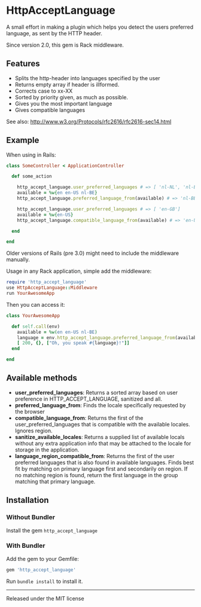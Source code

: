 # HttpAcceptLanguage

A small effort in making a plugin which helps you detect the users preferred language, as sent by the HTTP header.

Since version 2.0, this gem is Rack middleware.

## Features

* Splits the http-header into languages specified by the user
* Returns empty array if header is illformed.
* Corrects case to xx-XX
* Sorted by priority given, as much as possible.
* Gives you the most important language
* Gives compatible languages

See also: http://www.w3.org/Protocols/rfc2616/rfc2616-sec14.html

## Example

When using in Rails:

``` ruby
class SomeController < ApplicationController

  def some_action

    http_accept_language.user_preferred_languages # => [ 'nl-NL', 'nl-BE', 'nl', 'en-US', 'en' ]
    available = %w{en en-US nl-BE}
    http_accept_language.preferred_language_from(available) # => 'nl-BE'

    http_accept_language.user_preferred_languages # => [ 'en-GB']
    available = %w{en-US}
    http_accept_language.compatible_language_from(available) # => 'en-US'

  end

end
```

Older versions of Rails (pre 3.0) might need to include the middleware manually.

Usage in any Rack application, simple add the middleware:

``` ruby
require 'http_accept_language'
use HttpAcceptLanguage::Middleware
run YourAwesomeApp
```

Then you can access it:

``` ruby
class YourAwesomeApp

  def self.call(env)
    available = %w(en en-US nl-BE)
    language = env.http_accept_language.preferred_language_from(available)
    [ 200, {}, ["Oh, you speak #{language}!"]]
  end

end
```

## Available methods

* **user_preferred_languages**:
  Returns a sorted array based on user preference in HTTP_ACCEPT_LANGUAGE, sanitized and all.
* **preferred_language_from**:
  Finds the locale specifically requested by the browser
* **compatible_language_from**:
  Returns the first of the user_preferred_languages that is compatible with the available locales.
  Ignores region.
* **sanitize_available_locales**:
  Returns a supplied list of available locals without any extra application info
  that may be attached to the locale for storage in the application.
* **language_region_compatible_from**:
  Returns the first of the user preferred languages that is
  also found in available languages.  Finds best fit by matching on
  primary language first and secondarily on region.  If no matching region is
  found, return the first language in the group matching that primary language.

## Installation


### Without Bundler

Install the gem `http_accept_language`

### With Bundler

Add the gem to your Gemfile:

``` ruby
gem 'http_accept_language'
```

Run `bundle install` to install it.

---

Released under the MIT license

